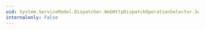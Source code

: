 ```yaml
---
uid: System.ServiceModel.Dispatcher.WebHttpDispatchOperationSelector.SelectOperation(System.ServiceModel.Channels.Message@,System.Boolean@)
internalonly: False
---
```

